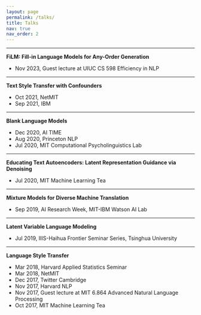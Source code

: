 ```yaml
---
layout: page
permalink: /talks/
title: Talks
nav: true
nav_order: 2
---
```


---
**FiLM: Fill-in Language Models for Any-Order Generation**
- Nov 2023, Guest lecture at UIUC CS 598 Efficiency in NLP

---
**Text Style Transfer with Confounders**
- Oct 2021, NetMIT
- Sep 2021, IBM

---
**Blank Language Models**
- Dec 2020, AI TIME
- Aug 2020, Princeton NLP
- Jul 2020, MIT Computational Psycholinguistics Lab

---
**Educating Text Autoencoders: Latent Representation Guidance via Denoising**
- Jul 2020, MIT Machine Learning Tea

---
**Mixture Models for Diverse Machine Translation**
- Sep 2019, AI Research Week, MIT-IBM Watson AI Lab

---
**Latent Variable Language Modeling**
- Jul 2019, IIIS-Haihua Frontier Seminar Series, Tsinghua University

---
**Language Style Transfer**
- Mar 2018, Harvard Applied Statistics Seminar
- Mar 2018, NetMIT
- Dec 2017, Twitter Cambridge
- Nov 2017, Harvard NLP
- Nov 2017, Guest lecture at MIT 6.864 Advanced Natural Language Processing
- Oct 2017, MIT Machine Learning Tea
